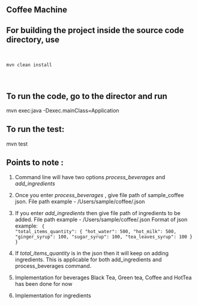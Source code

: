 Coffee Machine
------------------


## For building the project inside the source code directory, use
</br>
<code>
mvn clean install
</code>
<br></br>

## To run the code, go to the director and run
mvn exec:java -Dexec.mainClass=Application


## To run the test:
mvn test 


## Points to note :
1) Command line will have two options *process_beverages* and *add_ingredients*
2) Once you enter *process_beverages* , give file path of sample_coffee json. File path example - /Users/sample/coffee/<filename>.json
3) If you enter *add_ingredients* then give file path of ingredients to be added. File path example - /Users/sample/coffee/<filename>.json
    Format of json example:
     <code>
         {
        "total_items_quantity": {
        "hot_water": 500,
        "hot_milk": 500,
        "ginger_syrup": 100,
         "sugar_syrup": 100,
        "tea_leaves_syrup": 100
        }
    }
     </code>
    
4) If *total_items_quantity* is in the json then it will keep on adding ingredients. This is applicable for both add_ingredients and process_beverages command.
5) Implementation for beverages Black Tea, Green tea, Coffee and HotTea has been done for now
6) Implementation for ingredients
   
